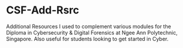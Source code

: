 # CSF-Add-Rsrc
Additional Resources I used to complement various modules for the Diploma in Cybersecurity &amp; Digital Forensics at Ngee Ann Polytechnic, Singapore. Also useful for students looking to get started in Cyber.
